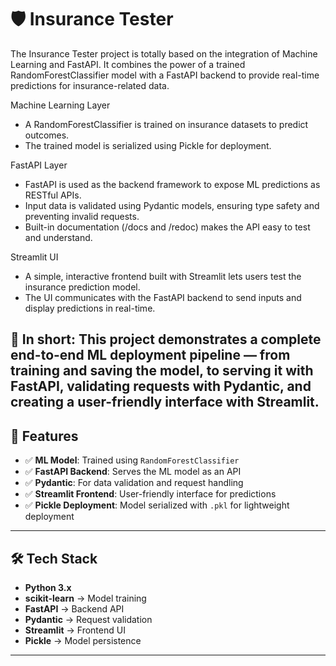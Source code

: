 # 🛡️ Insurance Tester

The Insurance Tester project is totally based on the integration of Machine Learning and FastAPI.
It combines the power of a trained RandomForestClassifier model with a FastAPI backend to provide real-time predictions for insurance-related data.

Machine Learning Layer
- A RandomForestClassifier is trained on insurance datasets to predict outcomes.
- The trained model is serialized using Pickle for deployment.

FastAPI Layer
- FastAPI is used as the backend framework to expose ML predictions as RESTful APIs.
- Input data is validated using Pydantic models, ensuring type safety and preventing invalid requests.
- Built-in documentation (/docs and /redoc) makes the API easy to test and understand.

Streamlit UI
- A simple, interactive frontend built with Streamlit lets users test the insurance prediction model.
- The UI communicates with the FastAPI backend to send inputs and display predictions in real-time.

🔗 In short:
This project demonstrates a complete end-to-end ML deployment pipeline — from training and saving the model, to serving it with FastAPI, validating requests with Pydantic, and creating a user-friendly interface with Streamlit.
---

## 🚀 Features

- ✅ **ML Model**: Trained using `RandomForestClassifier`  
- ✅ **FastAPI Backend**: Serves the ML model as an API  
- ✅ **Pydantic**: For data validation and request handling  
- ✅ **Streamlit Frontend**: User-friendly interface for predictions  
- ✅ **Pickle Deployment**: Model serialized with `.pkl` for lightweight deployment  

---

## 🛠️ Tech Stack

- **Python 3.x**  
- **scikit-learn** → Model training  
- **FastAPI** → Backend API  
- **Pydantic** → Request validation  
- **Streamlit** → Frontend UI  
- **Pickle** → Model persistence  

---
